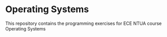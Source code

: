 # Operating Systems

This repository contains the programming exercises for ECE NTUA course Operating Systems
